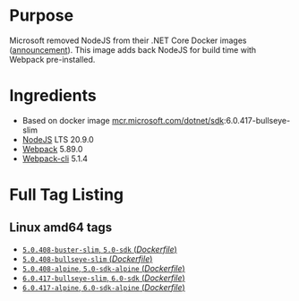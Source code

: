 # Purpose
Microsoft removed NodeJS from their .NET Core Docker images ([announcement](https://github.com/aspnet/Announcements/issues/298)). This image adds back NodeJS for build time with Webpack pre-installed.

# Ingredients
* Based on docker image [mcr.microsoft.com/dotnet/sdk](https://hub.docker.com/_/microsoft-dotnet-sdk/):6.0.417-bullseye-slim
* [NodeJS](https://nodejs.org/) LTS 20.9.0
* [Webpack](https://www.npmjs.com/package/webpack) 5.89.0
* [Webpack-cli](https://www.npmjs.com/package/webpack-cli) 5.1.4

# Full Tag Listing
## Linux amd64 tags
- [`5.0.408-buster-slim`, `5.0-sdk` (*Dockerfile*)](https://github.com/Mathieu79FI/dotnet-docker/blob/master/5.0/sdk/buster-slim/webpack/Dockerfile)
- [`5.0.408-bullseye-slim` (*Dockerfile*)](https://github.com/Mathieu79FI/dotnet-docker/blob/master/5.0/sdk/bullseye-slim/webpack/Dockerfile)
- [`5.0.408-alpine`, `5.0-sdk-alpine` (*Dockerfile*)](https://github.com/Mathieu79FI/dotnet-docker/blob/master/5.0/sdk/alpine/webpack/Dockerfile)
- [`6.0.417-bullseye-slim`, `6.0-sdk` (*Dockerfile*)](https://github.com/Mathieu79FI/dotnet-docker/blob/master/6.0/sdk/bullseye-slim/webpack/Dockerfile)
- [`6.0.417-alpine`, `6.0-sdk-alpine` (*Dockerfile*)](https://github.com/Mathieu79FI/dotnet-docker/blob/master/6.0/sdk/alpine/webpack/Dockerfile)
